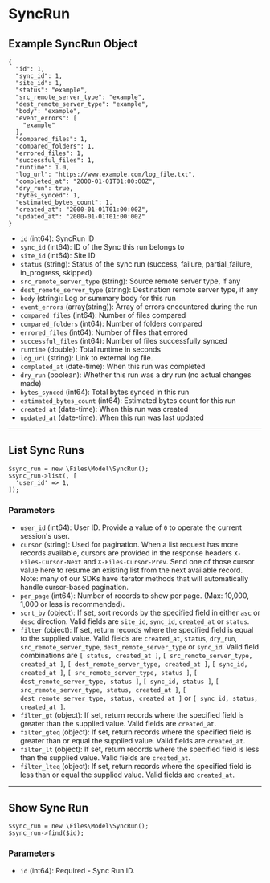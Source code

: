 # SyncRun

## Example SyncRun Object

```
{
  "id": 1,
  "sync_id": 1,
  "site_id": 1,
  "status": "example",
  "src_remote_server_type": "example",
  "dest_remote_server_type": "example",
  "body": "example",
  "event_errors": [
    "example"
  ],
  "compared_files": 1,
  "compared_folders": 1,
  "errored_files": 1,
  "successful_files": 1,
  "runtime": 1.0,
  "log_url": "https://www.example.com/log_file.txt",
  "completed_at": "2000-01-01T01:00:00Z",
  "dry_run": true,
  "bytes_synced": 1,
  "estimated_bytes_count": 1,
  "created_at": "2000-01-01T01:00:00Z",
  "updated_at": "2000-01-01T01:00:00Z"
}
```

* `id` (int64): SyncRun ID
* `sync_id` (int64): ID of the Sync this run belongs to
* `site_id` (int64): Site ID
* `status` (string): Status of the sync run (success, failure, partial_failure, in_progress, skipped)
* `src_remote_server_type` (string): Source remote server type, if any
* `dest_remote_server_type` (string): Destination remote server type, if any
* `body` (string): Log or summary body for this run
* `event_errors` (array(string)): Array of errors encountered during the run
* `compared_files` (int64): Number of files compared
* `compared_folders` (int64): Number of folders compared
* `errored_files` (int64): Number of files that errored
* `successful_files` (int64): Number of files successfully synced
* `runtime` (double): Total runtime in seconds
* `log_url` (string): Link to external log file.
* `completed_at` (date-time): When this run was completed
* `dry_run` (boolean): Whether this run was a dry run (no actual changes made)
* `bytes_synced` (int64): Total bytes synced in this run
* `estimated_bytes_count` (int64): Estimated bytes count for this run
* `created_at` (date-time): When this run was created
* `updated_at` (date-time): When this run was last updated

---

## List Sync Runs

```
$sync_run = new \Files\Model\SyncRun();
$sync_run->list(, [
  'user_id' => 1,
]);
```


### Parameters

* `user_id` (int64): User ID.  Provide a value of `0` to operate the current session's user.
* `cursor` (string): Used for pagination.  When a list request has more records available, cursors are provided in the response headers `X-Files-Cursor-Next` and `X-Files-Cursor-Prev`.  Send one of those cursor value here to resume an existing list from the next available record.  Note: many of our SDKs have iterator methods that will automatically handle cursor-based pagination.
* `per_page` (int64): Number of records to show per page.  (Max: 10,000, 1,000 or less is recommended).
* `sort_by` (object): If set, sort records by the specified field in either `asc` or `desc` direction. Valid fields are `site_id`, `sync_id`, `created_at` or `status`.
* `filter` (object): If set, return records where the specified field is equal to the supplied value. Valid fields are `created_at`, `status`, `dry_run`, `src_remote_server_type`, `dest_remote_server_type` or `sync_id`. Valid field combinations are `[ status, created_at ]`, `[ src_remote_server_type, created_at ]`, `[ dest_remote_server_type, created_at ]`, `[ sync_id, created_at ]`, `[ src_remote_server_type, status ]`, `[ dest_remote_server_type, status ]`, `[ sync_id, status ]`, `[ src_remote_server_type, status, created_at ]`, `[ dest_remote_server_type, status, created_at ]` or `[ sync_id, status, created_at ]`.
* `filter_gt` (object): If set, return records where the specified field is greater than the supplied value. Valid fields are `created_at`.
* `filter_gteq` (object): If set, return records where the specified field is greater than or equal the supplied value. Valid fields are `created_at`.
* `filter_lt` (object): If set, return records where the specified field is less than the supplied value. Valid fields are `created_at`.
* `filter_lteq` (object): If set, return records where the specified field is less than or equal the supplied value. Valid fields are `created_at`.

---

## Show Sync Run

```
$sync_run = new \Files\Model\SyncRun();
$sync_run->find($id);
```


### Parameters

* `id` (int64): Required - Sync Run ID.
